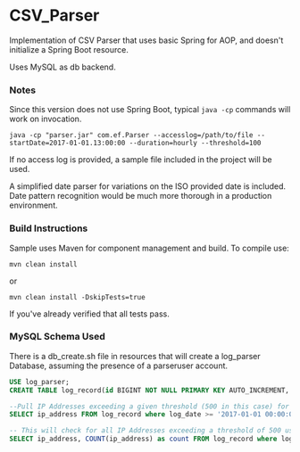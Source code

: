 # CSV_Parser
Implementation of CSV Parser that uses basic Spring for AOP, and doesn't initialize a Spring Boot resource. 

Uses MySQL as db backend.

### Notes

Since this version does not use Spring Boot, typical `java -cp` commands will work on invocation.  

`java -cp "parser.jar" com.ef.Parser --accesslog=/path/to/file --startDate=2017-01-01.13:00:00 --duration=hourly --threshold=100`

If no access log is provided, a sample file included in the project will be used. 

A simplified date parser for variations on the ISO provided date is included. Date pattern recognition would be much more thorough in a production environment. 


### Build Instructions
Sample uses Maven for component management and build. To compile use:

`mvn clean install`

or

`mvn clean install -DskipTests=true`

If you've already verified that all tests pass.

### MySQL Schema Used

There is a db_create.sh file in resources that will create a log_parser Database, assuming the presence of a parseruser account.

```SQL
USE log_parser;
CREATE TABLE log_record(id BIGINT NOT NULL PRIMARY KEY AUTO_INCREMENT, log_date DATETIME, ip_address varchar(15), request varchar(1024), status smallint, user_agent varchar(1024));

--Pull IP Addresses exceeding a given threshold (500 in this case) for a one hour time period
SELECT ip_address FROM log_record where log_date >= '2017-01-01 00:00:00.000' and log_date <= '2017-01-01 01:00:00.000' GROUP BY ip_address HAVING COUNT(ip_address) > 10;

-- This will check for all IP Addresses exceeding a threshold of 500 using the DATE_ADD method, and include the number of attempts.
SELECT ip_address, COUNT(ip_address) as count FROM log_record where log_date >= '2017-01-01 00:00:00.000' and log_date < DATE_ADD('2017-01-01 00:00:00.000', INTERVAL 1 DAY) GROUP BY ip_address HAVING COUNT(ip_address) > 500;

```
